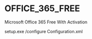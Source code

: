 # OFFICE_365_FREE
Microsoft Office 365 Free With Activation

setup.exe /configure Configuration.xml
